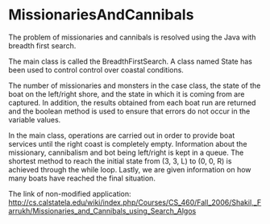 # MissionariesAndCannibals

The problem of missionaries and cannibals is resolved using the Java with breadth first search.

The main class is called the BreadthFirstSearch. A class named State has been used to control control over coastal conditions.

The number of missionaries and monsters in the case class, the state of the boat on the left/right shore, and the state in which it is coming from are captured. In addition, the results obtained from each boat run are returned and the boolean method is used to ensure that errors do not occur in the variable values.

In the main class, operations are carried out in order to provide boat services until the right coast is completely empty. Information about the missionary, cannibalism and bot being left/right is kept in a queue. The shortest method to reach the initial state from (3, 3, L) to (0, 0, R) is achieved through the while loop. Lastly, we are given information on how many boats have reached the final situation.

The link of non-modified application: http://cs.calstatela.edu/wiki/index.php/Courses/CS_460/Fall_2006/Shakil,_Farrukh/Missionaries_and_Cannibals_using_Search_Algos
